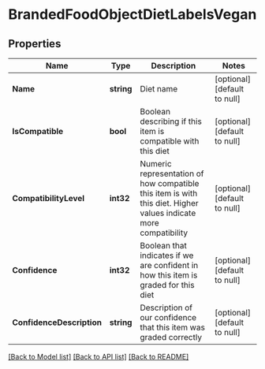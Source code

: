 # BrandedFoodObjectDietLabelsVegan

## Properties
Name | Type | Description | Notes
------------ | ------------- | ------------- | -------------
**Name** | **string** | Diet name | [optional] [default to null]
**IsCompatible** | **bool** | Boolean describing if this item is compatible with this diet | [optional] [default to null]
**CompatibilityLevel** | **int32** | Numeric representation of how compatible this item is with this diet. Higher values indicate more compatibility | [optional] [default to null]
**Confidence** | **int32** | Boolean that indicates if we are confident in how this item is graded for this diet | [optional] [default to null]
**ConfidenceDescription** | **string** | Description of our confidence that this item was graded correctly | [optional] [default to null]

[[Back to Model list]](../README.md#documentation-for-models) [[Back to API list]](../README.md#documentation-for-api-endpoints) [[Back to README]](../README.md)

